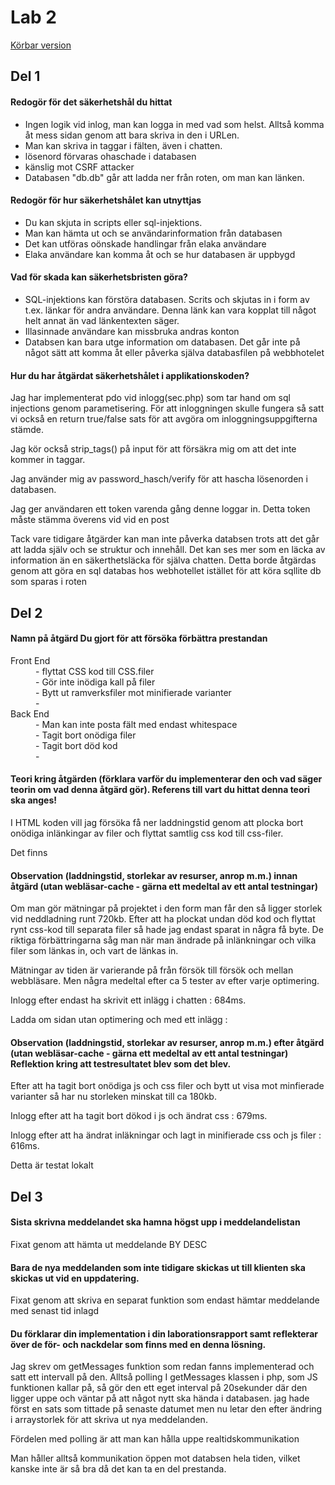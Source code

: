 <h1>Lab 2</h1>

<a href="http://eerie.se/lab2webt2/1DV449_L02/index.php">Körbar version</a>
<h2>Del 1</h2>
<h4>Redogör för det säkerhetshål du hittat</h4>

<ul> 
<li>Ingen logik vid inlog, man kan logga in med vad som helst. Alltså komma åt mess sidan genom att bara skriva in den i URLen.</li>
<li>Man kan skriva in taggar i fälten, även i chatten.</li>
<li> lösenord förvaras ohaschade i databasen</li>
<li> känslig mot CSRF attacker</li>
<li> Databasen "db.db" går att ladda ner från roten, om man kan länken.</li>
</ul>

<h4>Redogör för hur säkerhetshålet kan utnyttjas</h4>
<ul> 
<li> Du kan skjuta in scripts eller sql-injektions.</li>
<li> Man kan hämta ut och se användarinformation från databasen</li>
<li> Det kan utföras oönskade handlingar från elaka användare </li>
<li> Elaka användare kan komma åt och se hur databasen är uppbygd</li>
</ul>

<h4>Vad för skada kan säkerhetsbristen göra?</h4>
<ul> 
<li> SQL-injektions kan förstöra databasen. Scrits och skjutas in i form av t.ex. länkar för andra användare. Denna länk kan vara kopplat till något helt annat än vad länkentexten säger. </li>
<li> Illasinnade användare kan missbruka andras konton</li>
<li> Databsen kan bara utge information om databasen. Det går inte på något sätt att komma åt eller påverka själva databasfilen på webbhotelet</li>
</ul>

<h4>Hur du har åtgärdat säkerhetshålet i applikationskoden?</h4>
<p>
Jag har implementerat pdo vid inlogg(sec.php) som tar hand om sql injections genom parametisering. För att inloggningen skulle fungera så satt vi också en return true/false sats för att avgöra om inloggningsuppgifterna stämde.</p>
<p>Jag kör också strip_tags() på input för att försäkra mig om att det inte kommer in taggar.</p>

<p>Jag använder mig av password_hasch/verify för att hascha lösenorden i databasen.</p>

<p>Jag ger användaren ett token varenda gång denne loggar in. Detta token måste stämma överens vid vid en post </p>

<p>Tack vare tidigare åtgärder kan man inte påverka databsen trots att det går att ladda själv och se struktur och innehåll. Det kan ses mer som en läcka av information än en säkerthetsläcka för själva chatten. Detta borde åtgärdas genom att göra en sql databas hos webhotellet istället för att köra sqllite db som sparas i roten </p>


<h2>Del 2</h2>
<h4>Namn på åtgärd Du gjort för att försöka förbättra prestandan</h4>
<dl>
  <dt>Front End</dt>
    <dd>- flyttat CSS kod till CSS.filer</dd>
    <dd>- Gör inte inödiga kall på filer</dd>
     <dd>- Bytt ut ramverksfiler mot minifierade varianter</dd>
    <dd>- </dd>
  <dt>Back End</dt>
    <dd>- Man kan inte posta fält med endast whitespace</dd>
    <dd>- Tagit bort onödiga filer</dd>
    <dd>- Tagit bort död kod</dd>
    <dd>- </dd>
</dl>


<h4>Teori kring åtgärden (förklara varför du implementerar den och vad säger teorin om vad denna åtgärd gör). Referens till vart du hittat denna teori ska anges!</h4>
<p>
I HTML koden vill jag försöka få ner laddningstid genom att plocka bort onödiga inlänkingar av filer och flyttat samtlig css kod till css-filer.

Det finns
</p>

<h4>Observation (laddningstid, storlekar av resurser, anrop m.m.) innan åtgärd (utan webläsar-cache - gärna ett medeltal av ett antal testningar)</h4>

<p>Om man gör mätningar på projektet i den form man får den så ligger storlek vid neddladning runt 720kb.
Efter att ha plockat undan död kod och flyttat rynt css-kod till separata filer så hade jag endast sparat in några få byte.
De riktiga förbättringarna såg man när man ändrade på inlänkningar och vilka filer som länkas in, och vart de länkas in.</p>

<p>Mätningar av tiden är varierande på från försök till försök och mellan webbläsare. Men några medeltal efter ca 5 tester av efter varje optimering.

<p>Inlogg efter endast ha skrivit ett inlägg i chatten : <bold>684ms.</bold></p>

<p>Ladda om sidan utan optimering och med ett inlägg :</p>




</p>

<h4>Observation (laddningstid, storlekar av resurser, anrop m.m.) efter åtgärd (utan webläsar-cache - gärna ett medeltal av ett antal testningar)
Reflektion kring att testresultatet blev som det blev.</h4>

<p>Efter att ha tagit bort onödiga js och css filer och bytt ut visa mot minfierade varianter så har nu storleken minskat till ca 180kb.</p>

<p>Inlogg efter att ha tagit bort dökod i js och ändrat css : 679ms.</p>
<p>Inlogg efter att ha ändrat inläkningar och lagt in minifierade css och js filer : 616ms.</p>


Detta är testat lokalt

<h2>Del 3</h2>

<h4>Sista skrivna meddelandet ska hamna högst upp i meddelandelistan</h4>
<p>
Fixat genom att hämta ut meddelande BY DESC
</p>




<h4>Bara de nya meddelanden som inte tidigare skickas ut till klienten ska skickas ut vid en uppdatering.</h4>
<p>
Fixat genom att skriva en separat funktion som endast hämtar meddelande med senast tid inlagd
</p>

<h4>Du förklarar din implementation i din laborationsrapport samt reflekterar över de för- och nackdelar som finns med en denna lösning.</h4>
<p>
Jag skrev om getMessages funktion som redan fanns implementerad och satt ett intervall på den. Alltså polling
I getMessages klassen i php, som JS funktionen kallar på, så gör den ett eget interval på 20sekunder
där den ligger uppe och väntar på att något nytt ska hända i databasen.
jag hade först en sats som tittade på senaste datumet men nu letar den efter ändring i arraystorlek för att skriva ut nya meddelanden.

</p>
<p>Fördelen med polling är att man kan hålla uppe realtidskommunikation</p>
<p>Man håller alltså kommunikation öppen mot databsen hela tiden, vilket kanske inte är så bra då det kan ta en del prestanda.</p>


